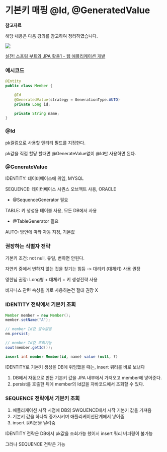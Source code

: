 # 기본키 매핑 @Id, @GeneratedValue

**참고자료**

해당 내용은 다음 강의를 참고하여 정리하였습니다. 

![](https://cdn.inflearn.com/public/courses/324119/course_cover/07c45106-3cfa-4dd6-93ed-a6449591831c/%E1%84%80%E1%85%B3%E1%84%85%E1%85%AE%E1%86%B8%205%20%E1%84%87%E1%85%A9%E1%86%A8%E1%84%89%E1%85%A1%204.png)

[실전! 스프링 부트와 JPA 활용1 - 웹 애플리케이션 개발](https://www.inflearn.com/course/%EC%8A%A4%ED%94%84%EB%A7%81%EB%B6%80%ED%8A%B8-JPA-%ED%99%9C%EC%9A%A9-1/dashboard)



### 예시코드

```java
@Entity
public class Member {

    @Id 
    @GeneratedValue(strategy = GenerationType.AUTO)
    private Long id;

    private String name;
}
```



### @Id

pk컬럼으로 사용할 엔티티 필드를 지정한다.

pk값을 직접 할당 할때면 @GenerateValue없이 @Id만 사용하면 된다.





### @GenerateValue

IDENTITY: 데이터베이스에 위임, MYSQL 

SEQUENCE: 데이터베이스 시퀀스 오브젝트 사용, ORACLE 

- @SequenceGenerator 필요

TABLE: 키 생성용 테이블 사용, 모든 DB에서 사용

- @TableGenerator 필요

AUTO: 방언에 따라 자동 지정, 기본값



### 권장하는 식별자 전략

기본키 조건: not null, 유일, 변하면 안된다.

자연키 중에서 변하지 않는 것을 찾기는 힘듬 -> 대리키 (대체키) 사용 권장

영한님 권장: Long형 + 대체키 + 키 생성전략 사용

비지니스 관련 속성을 키로 사용하는건 절대 권장 X



### IDENTITY 전략에서 기본키 조회

```java
Member member = new Member();
member.setName("A");

// member Id값 알수없음
em.persist;

// member Id값 조회가능
sout(member.getId());
```

```sql
insert int member Member(id, name) value (null, ?)
```

IDENTITY로 기본키 생성을 DB에 위임했을 때는, insert 쿼리를 바로 보낸다

1. DB에서 자동으로 만든 기본키 값을 JPA 내부에서 가져오고 member에 넣어준다.
2. persist를 호출한 뒤에 member의 Id값을 자바코드에서 조회할 수 있다.



### SEQUENCE 전략에서 기본키 조회

1. 애플리케이션 시작 시점에 DB의 SWQUENCE에서 시작 기본키 값을 가져옴
2. 기본키 값을 하나씩 증가시키며 애플리케이션단계에서 넣어줌
3. insert 쿼리문을 날려줌



IDENTITY 전략은 DB에서 pk값을 조회가능 했어서 insert 쿼리 버퍼링이 불가능

그러나 SEQUENCE 전략은 가능